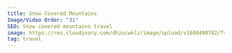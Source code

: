 ```yaml
---
title: Snow Covered Mountains
Image/Video Order: "31"
SEO: Snow covered mountains travel
image: https://res.cloudinary.com/dhzucwklz/image/upload/v1698490782/Travel/_SBS4906_zjiqnf.jpg
tag: travel
---
```

